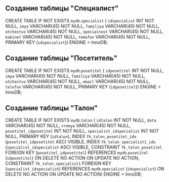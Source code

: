 ## Создание таблицы "Специалист"

CREATE TABLE IF NOT EXISTS `mydb`.`specialist` (
  `idspecialist` INT NOT NULL,
  `imya` VARCHAR(45) NOT NULL,
  `familiya` VARCHAR(45) NOT NULL,
  `otchestvo` VARCHAR(45) NOT NULL,
  `specialnost` VARCHAR(45) NOT NULL,
  `kabinet` VARCHAR(45) NOT NULL,
  `tekefon` VARCHAR(45) NOT NULL,
  PRIMARY KEY (`idspecialist`))
ENGINE = InnoDB;


## Создание таблицы "Посетитель"

CREATE TABLE IF NOT EXISTS `mydb`.`posetitel` (
  `idposetitel` INT NOT NULL,
  `imya` VARCHAR(45) NOT NULL,
  `familiya` VARCHAR(45) NOT NULL,
  `otchestvo` VARCHAR(45) NOT NULL,
  `email` VARCHAR(45) NOT NULL,
  `telefon` VARCHAR(45) NOT NULL,
  PRIMARY KEY (`idposetitel`))
ENGINE = InnoDB;


## Создание таблицы "Талон"

CREATE TABLE IF NOT EXISTS `mydb`.`talon` (
  `idtalon` INT NOT NULL,
  `data` VARCHAR(45) NOT NULL,
  `vremya` VARCHAR(45) NOT NULL,
  `posetitel_idposetitel` INT NOT NULL,
  `specialist_idspecialist` INT NOT NULL,
  PRIMARY KEY (`idtalon`),
  INDEX `fk_talon_posetitel_idx` (`posetitel_idposetitel` ASC) VISIBLE,
  INDEX `fk_talon_specialist1_idx` (`specialist_idspecialist` ASC) VISIBLE,
  CONSTRAINT `fk_talon_posetitel`
    FOREIGN KEY (`posetitel_idposetitel`)
    REFERENCES `mydb`.`posetitel` (`idposetitel`)
    ON DELETE NO ACTION
    ON UPDATE NO ACTION,
  CONSTRAINT `fk_talon_specialist1`
    FOREIGN KEY (`specialist_idspecialist`)
    REFERENCES `mydb`.`specialist` (`idspecialist`)
    ON DELETE NO ACTION
    ON UPDATE NO ACTION)
ENGINE = InnoDB;
